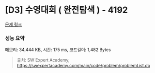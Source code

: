 # [D3] 수영대회 ( 완전탐색 ) - 4192 

[문제 링크](https://swexpertacademy.com/main/code/problem/problemDetail.do?contestProbId=AWKaCc-KABgDFAT2) 

### 성능 요약

메모리: 34,444 KB, 시간: 175 ms, 코드길이: 1,482 Bytes



> 출처: SW Expert Academy, https://swexpertacademy.com/main/code/problem/problemList.do
